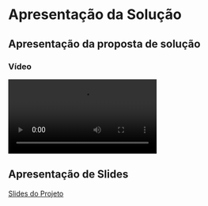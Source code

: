 # Apresentação da Solução

## Apresentação da proposta de solução

### Vídeo
<video src="https://github.com/ICEI-PUC-Minas-PMV-ADS/pmv-ads-2023-2-e2-proj-int-t10-pmv-ads-2023-2-e2-proj-int-t10-easybook/assets/79698768/9a962da3-c238-4311-9bf3-d3199d5759d0">| 
 


## Apresentação de Slides
[Slides do Projeto](https://github.com/ICEI-PUC-Minas-PMV-ADS/pmv-ads-2023-2-e2-proj-int-t10-pmv-ads-2023-2-e2-proj-int-t10-easybook/files/13589603/Networking.Newsletter.by.Slidesgo.pdf)
